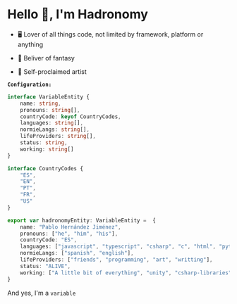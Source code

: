# Hello :wave:, I'm Hadronomy

- :desktop_computer: Lover of all things code, not limited by framework, platform or anything

- :dragon: Beliver of fantasy

- :art: Self-proclaimed artist

<b><code>Configuration:</code></b>

```typescript
interface VariableEntity {
    name: string,
    pronouns: string[],
    countryCode: keyof CountryCodes,
    languages: string[],
    normieLangs: string[],
    lifeProviders: string[],
    status: string,
    working: string[]
}

interface CountryCodes {
    "ES",
    "EN",
    "PT",
    "FR",
    "US"
}

export var hadronomyEntity: VariableEntity =  {
    name: "Pablo Hernández Jiménez",
    pronouns: ["he", "him", "his"],
    countryCode: "ES",
    languages: ["javascript", "typescript", "csharp", "c", "html", "python", "css"],
    normieLangs: ["spanish", "english"],
    lifeProviders: ["friends", "programming", "art", "writting"],
    status: "ALIVE",
    working: ["A little bit of everything", "unity", "csharp-libraries", "typescript-frameworks"]
}
```

And yes, I'm a <code>variable</code>

